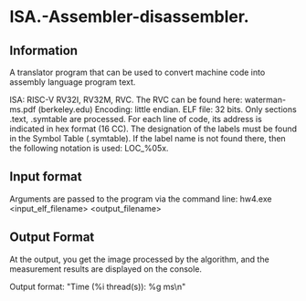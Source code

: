 # ISA.-Assembler-disassembler.

## Information
A translator program that can be used to convert machine code into assembly language program text.

ISA: RISC-V RV32I, RV32M, RVC.
The RVC can be found here: waterman-ms.pdf (berkeley.edu)
Encoding: little endian.
ELF file: 32 bits.
Only sections .text, .symtable are processed.
For each line of code, its address is indicated in hex format (16 CC).
The designation of the labels must be found in the Symbol Table (.symtable). If the label name is not found there, then the following notation is used: LOC_%05x.

## Input format
Arguments are passed to the program via the command line:
hw4.exe <input_elf_filename> <output_filename>

## Output Format
At the output, you get the image processed by the algorithm, and the measurement results are displayed on the console. 
  
Output format: "Time (%i thread(s)): %g ms\n"
